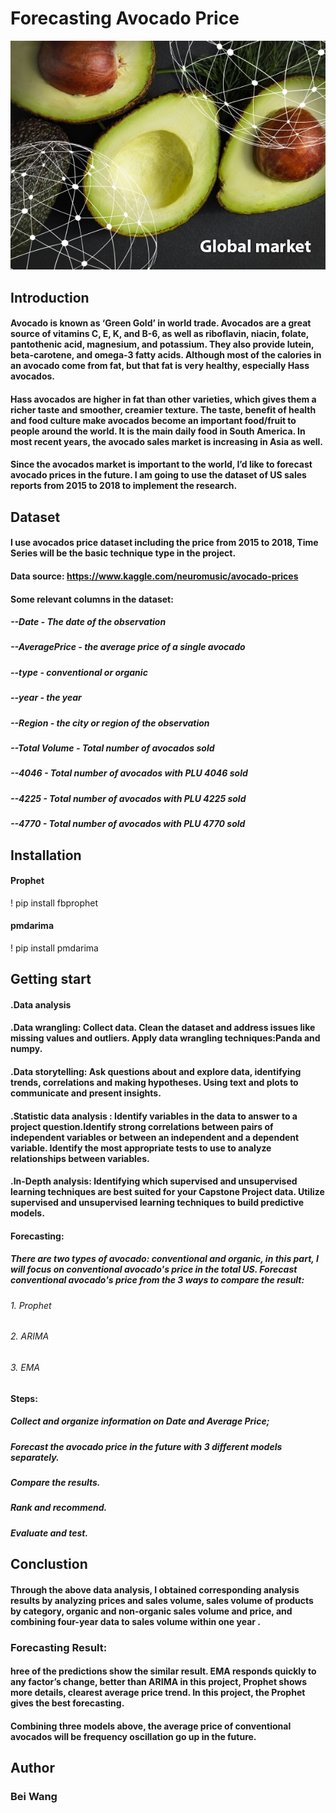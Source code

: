 # Forecasting Avocado Price
![Forecasting Avocado Price](https://github.com/bellaforjob/Data-Science-Project/blob/master/pics/GlobalAvo.jpg)
## Introduction 
#### Avocado is known as ‘Green Gold’ in world trade.  Avocados are a great source of vitamins C, E, K, and B-6, as well as riboflavin, niacin, folate, pantothenic acid, magnesium, and potassium. They also provide lutein, beta-carotene, and omega-3 fatty acids. Although most of the calories in an avocado come from fat, but that fat is very healthy, especially Hass avocados. 
#### Hass avocados are higher in fat than other varieties, which gives them a richer taste and smoother, creamier texture. The taste, benefit of health and food culture make avocados become an important food/fruit to people around the world. It is the main daily food in South America. In most recent years, the avocado sales market is increasing in Asia as well. 
#### Since the avocados market is important to the world, I’d like to forecast avocado prices in the future. I am going to use the dataset of US sales reports from 2015 to 2018 to implement the research.


## Dataset 
#### I use avocados price dataset including the price from 2015 to 2018,  Time Series will be the basic technique type in the project.
#### Data source: https://www.kaggle.com/neuromusic/avocado-prices
#### Some relevant columns in the dataset:
##### --Date - The date of the observation
##### --AveragePrice - the average price of a single avocado
##### --type - conventional or organic
##### --year - the year
##### --Region - the city or region of the observation
##### --Total Volume - Total number of avocados sold
##### --4046 - Total number of avocados with PLU 4046 sold
##### --4225 - Total number of avocados with PLU 4225 sold
##### --4770 - Total number of avocados with PLU 4770 sold

## Installation
#### Prophet
! pip install fbprophet

#### pmdarima
! pip install pmdarima


## Getting start 

#### .Data analysis 
#### .Data wrangling: Collect data. Clean the dataset and address issues like missing values and outliers. Apply data wrangling techniques:Panda and numpy.
#### .Data storytelling: Ask questions about and explore data, identifying trends, correlations and making hypotheses. Using text and plots to communicate and present insights.
#### .Statistic data analysis : Identify variables in the data to answer to a project question.Identify strong correlations between pairs of independent variables or between an independent and a dependent variable. Identify the most appropriate tests to use to analyze relationships between variables.
#### .In-Depth analysis: Identifying which supervised and unsupervised learning techniques are best suited for your Capstone Project data.  Utilize supervised and unsupervised learning techniques to build  predictive models. 

#### Forecasting:
##### There are two types of avocado: conventional and organic, in this part, I will focus on conventional avocado's price in the total US. Forecast conventional avocado's price from the 3 ways to compare the result:
###### 1. Prophet
###### 2. ARIMA
###### 3. EMA

#### Steps:
##### Collect and organize information on Date and Average Price; 
##### Forecast the avocado price in the future with 3 different models separately.
##### Compare the results.
##### Rank and recommend.
##### Evaluate and test.


## Conclustion

#### Through the above data analysis,  I obtained corresponding analysis results by analyzing prices and sales volume, sales volume of products by category, organic and non-organic sales volume and price, and combining four-year data to sales volume within one year .

### Forecasting Result:
#### hree of the predictions show the similar result. EMA responds quickly to any factor’s change, better than ARIMA in this project, Prophet  shows more details, clearest average price trend. In this project, the Prophet gives the best forecasting.
#### Combining three models above, the average price of conventional avocados will be frequency oscillation go up  in the future. 


## Author 
### Bei Wang
